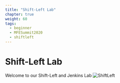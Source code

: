 ```yaml
---
title: "Shift-Left Lab"
chapter: true
weight: 60
tags:
  - beginner
  - MFESummit2020
  - shiftleft
---
```


# Shift-Left Lab

Welcome to our Shift-Left and Jenkins Lab
![ShiftLeft](/images/mfe/shiftleft.png)
